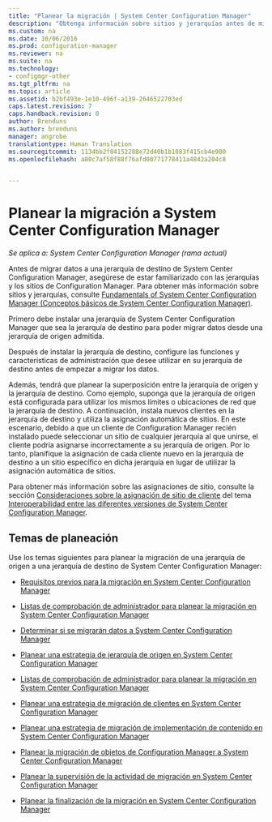 ```yaml
---
title: "Planear la migración | System Center Configuration Manager"
description: "Obtenga información sobre sitios y jerarquías antes de migrar datos a una jerarquía de destino de System Center Configuration Manager."
ms.custom: na
ms.date: 10/06/2016
ms.prod: configuration-manager
ms.reviewer: na
ms.suite: na
ms.technology:
- configmgr-other
ms.tgt_pltfrm: na
ms.topic: article
ms.assetid: b2bf493e-1e10-496f-a139-2646522703ed
caps.latest.revision: 7
caps.handback.revision: 0
author: Brenduns
ms.author: brenduns
manager: angrobe
translationtype: Human Translation
ms.sourcegitcommit: 1134bb2f04152288e72d40b1b1083f415cb4e900
ms.openlocfilehash: a80c7af58f88f76afd00771778411a4842a204c8


---
```

# <a name="planning-for-migration-to-system-center-configuration-manager"></a>Planear la migración a System Center Configuration Manager

*Se aplica a: System Center Configuration Manager (rama actual)*

Antes de migrar datos a una jerarquía de destino de System Center Configuration Manager, asegúrese de estar familiarizado con las jerarquías y los sitios de Configuration Manager. Para obtener más información sobre sitios y jerarquías, consulte [Fundamentals of System Center Configuration Manager (Conceptos básicos de System Center Configuration Manager)](../../core/understand/fundamentals.md).  

 Primero debe instalar una jerarquía de System Center Configuration Manager que sea la jerarquía de destino para poder migrar datos desde una jerarquía de origen admitida.  

 Después de instalar la jerarquía de destino, configure las funciones y características de administración que desee utilizar en su jerarquía de destino antes de empezar a migrar los datos.  

 Además, tendrá que planear la superposición entre la jerarquía de origen y la jerarquía de destino. Como ejemplo, suponga que la jerarquía de origen está configurada para utilizar los mismos límites o ubicaciones de red que la jerarquía de destino. A continuación, instala nuevos clientes en la jerarquía de destino y utiliza la asignación automática de sitios. En este escenario, debido a que un cliente de Configuration Manager recién instalado puede seleccionar un sitio de cualquier jerarquía al que unirse, el cliente podría asignarse incorrectamente a su jerarquía de origen. Por lo tanto, planifique la asignación de cada cliente nuevo en la jerarquía de destino a un sitio específico en dicha jerarquía en lugar de utilizar la asignación automática de sitios.  

 Para obtener más información sobre las asignaciones de sitio, consulte la sección [Consideraciones sobre la asignación de sitio de cliente](../../core/plan-design/hierarchy/interoperability-between-different-versions.md#BKMK_SupConfigSiteAssignment) del tema [Interoperabilidad entre las diferentes versiones de System Center Configuration Manager](../../core/plan-design/hierarchy/interoperability-between-different-versions.md).  

## <a name="planning-topics"></a>Temas de planeación  
 Use los temas siguientes para planear la migración de una jerarquía de origen a una jerarquía de destino de System Center Configuration Manager:  

-   [Requisitos previos para la migración en System Center Configuration Manager](../../core/migration/prerequisites-for-migration.md)  

-   [Listas de comprobación de administrador para planear la migración en System Center Configuration Manager](../../core/migration/administrator-checklists-for-migration-planning.md)  

-   [Determinar si se migrarán datos a System Center Configuration Manager](../../core/migration/determine-whether-to-migrate-data.md)  

-   [Planear una estrategia de jerarquía de origen en System Center Configuration Manager](../../core/migration/planning-a-source-hierarchy-strategy.md)  

-   [Listas de comprobación de administrador para planear la migración en System Center Configuration Manager](../../core/migration/administrator-checklists-for-migration-planning.md)  

-   [Planear una estrategia de migración de clientes en System Center Configuration Manager](../../core/migration/planning-a-client-migration-strategy.md)  

-   [Planear una estrategia de migración de implementación de contenido en System Center Configuration Manager](../../core/migration/planning-a-content-deployment-migration-strategy.md)  

-   [Planear la migración de objetos de Configuration Manager a System Center Configuration Manager](../../core/migration/planning-for-the-migration-of-objects.md)  

-   [Planear la supervisión de la actividad de migración en System Center Configuration Manager](../../core/migration/planning-to-monitor-migration-activity.md)  

-   [Planear la finalización de la migración en System Center Configuration Manager](../../core/migration/planning-to-complete-migration.md)  



<!--HONumber=Nov16_HO1-->



